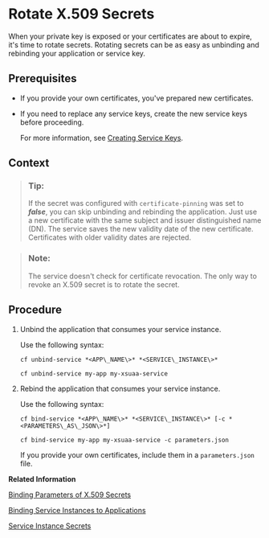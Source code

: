 <!-- loioe5e77362635b40349497734c2480d506 -->

# Rotate X.509 Secrets

When your private key is exposed or your certificates are about to expire, it's time to rotate secrets. Rotating secrets can be as easy as unbinding and rebinding your application or service key.



<a name="loioe5e77362635b40349497734c2480d506__prereq_msw_g3w_sjb"/>

## Prerequisites

-   If you provide your own certificates, you've prepared new certificates.

-   If you need to replace any service keys, create the new service keys before proceeding.

    For more information, see [Creating Service Keys](../30-development/Creating_Service_Keys_4514a14.md).




## Context

> ### Tip:  
> If the secret was configured with `certificate-pinning` was set to ***false***, you can skip unbinding and rebinding the application. Just use a new certificate with the same subject and issuer distinguished name \(DN\). The service saves the new validity date of the new certificate. Certificates with older validity dates are rejected.

> ### Note:  
> The service doesn't check for certificate revocation. The only way to revoke an X.509 secret is to rotate the secret.



## Procedure

1.  Unbind the application that consumes your service instance.

    Use the following syntax:

    `cf unbind-service *<APP\_NAME\>* *<SERVICE\_INSTANCE\>*`

    ```
    cf unbind-service my-app my-xsuaa-service
    ```

2.  Rebind the application that consumes your service instance.

    Use the following syntax:

    `cf bind-service *<APP\_NAME\>* *<SERVICE\_INSTANCE\>* [-c *<PARAMETERS\_AS\_JSON\>*]`

    ```
    cf bind-service my-app my-xsuaa-service -c parameters.json
    ```

    If you provide your own certificates, include them in a `parameters.json` file.


**Related Information**  


[Binding Parameters of X.509 Secrets](Binding_Parameters_of_X.509_Secrets_3240307.md "When binding applications or creating service keys for services instances of the SAP Authorization and Trust Management service (XSUAA) you can configure what kinds of X.509 certificates to use for secrets. The service can generate certificates for you or, if you already have your own public key infrastructure (PKI), you can use your own.")

[Binding Service Instances to Applications](../30-development/Binding_Service_Instances_to_Applications_e98280a.md "Use the SAP BTP cockpit or the Cloud Foundry Command Line Interface to bind service instances to applications:")

[Service Instance Secrets](Service_Instance_Secrets_5578ec4.md "When an application consumes a service instance of the SAP Authorization and Trust Management service (XSUAA), the application identifies itself to the service instance with a client ID and a secret. The client ID and secret are the credentials with which an application authenticates itself to the service instance.")

